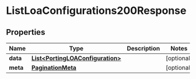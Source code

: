 

# ListLoaConfigurations200Response


## Properties

| Name | Type | Description | Notes |
|------------ | ------------- | ------------- | -------------|
|**data** | [**List&lt;PortingLOAConfiguration&gt;**](PortingLOAConfiguration.md) |  |  [optional] |
|**meta** | [**PaginationMeta**](PaginationMeta.md) |  |  [optional] |



